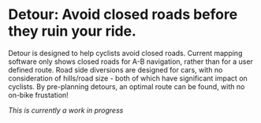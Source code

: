 # Detour: Avoid closed roads before they ruin your ride.
Detour is designed to help cyclists avoid closed roads. Current mapping software only shows closed roads for A-B navigation, rather than for a user defined route. Road side diversions are designed for cars, with no consideration of hills/road size - both of which have significant impact on cyclists. By pre-planning detours, an optimal route can be found, with no on-bike frustation!

*This is currently a work in progress*
